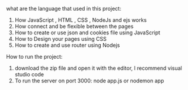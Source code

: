 what are the language that used in this project:

1. How JavaScript , HTML , CSS , NodeJs and ejs works
2. How connect and be flexible between the pages
3. How to create or use json and cookies file using JavaScript
4. How to Design your pages using CSS
5. How to create and use router using Nodejs

How to run the project:

1. download the zip file and open it with the editor, I recommend visual studio code
2. To run the server on port 3000: node app.js or nodemon app
